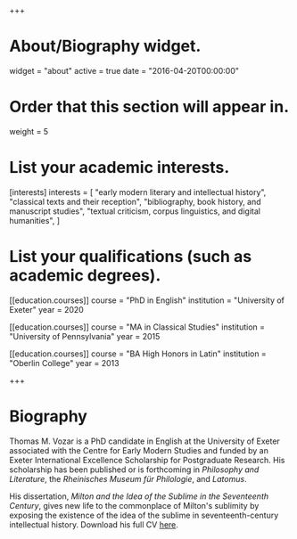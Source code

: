 +++
# About/Biography widget.
widget = "about"
active = true
date = "2016-04-20T00:00:00"

# Order that this section will appear in.
weight = 5

# List your academic interests.
[interests]
  interests = [
    "early modern literary and intellectual history",
    "classical texts and their reception",
    "bibliography, book history, and manuscript studies",
    "textual criticism, corpus linguistics, and digital humanities",
  ]

# List your qualifications (such as academic degrees).
[[education.courses]]
  course = "PhD in English"
  institution = "University of Exeter"
  year = 2020

[[education.courses]]
  course = "MA in Classical Studies"
  institution = "University of Pennsylvania"
  year = 2015

[[education.courses]]
  course = "BA High Honors in Latin"
  institution = "Oberlin College"
  year = 2013
 
+++

# Biography

Thomas M. Vozar is a PhD candidate in English at the University of Exeter associated with the Centre for Early Modern Studies and funded by an Exeter International Excellence Scholarship for Postgraduate Research. His scholarship has been published or is forthcoming in *Philosophy and Literature*, the *Rheinisches Museum für Philologie*, and *Latomus*.

His dissertation, *Milton and the Idea of the Sublime in the Seventeenth Century*, gives new life to the commonplace of Milton's sublimity by exposing the existence of the idea of the sublime in seventeenth-century intellectual history. Download his full CV [here](pdf/CV.pdf).
